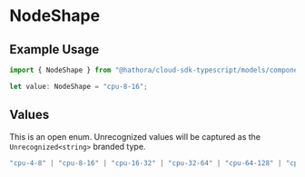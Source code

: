 # NodeShape

## Example Usage

```typescript
import { NodeShape } from "@hathora/cloud-sdk-typescript/models/components";

let value: NodeShape = "cpu-8-16";
```

## Values

This is an open enum. Unrecognized values will be captured as the `Unrecognized<string>` branded type.

```typescript
"cpu-4-8" | "cpu-8-16" | "cpu-16-32" | "cpu-32-64" | "cpu-64-128" | "cpu-4-16" | "cpu-8-32" | "cpu-16-64" | "cpu-32-128" | "gpu-l4-1-4-16" | "gpu-l4-1-12-48" | "gpu-l4-2-24-96" | "gpu-l4-4-48-192" | "gpu-l4-8-96-384" | "gpu-h100-1-26-234" | "gpu-h100-2-52-468" | "gpu-h100-4-104-936" | "gpu-h100-8-208-1872" | "gpu-h100-1-28-180" | "gpu-h100-2-60-360" | "gpu-h100-4-124-720" | "gpu-h100-8-252-1440" | "gpu-h100-8-192-1800" | "gpu-h100-8-192-960" | Unrecognized<string>
```